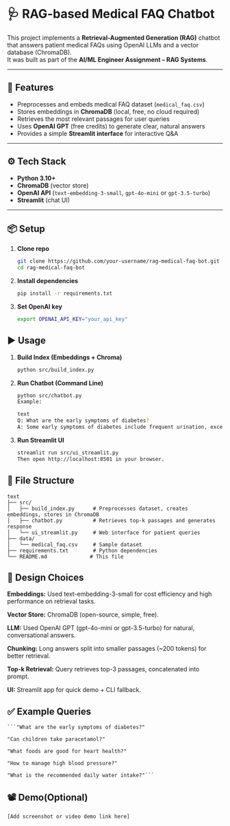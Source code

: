 # 🩺 RAG-based Medical FAQ Chatbot

This project implements a **Retrieval-Augmented Generation (RAG)** chatbot that answers patient medical FAQs using OpenAI LLMs and a vector database (ChromaDB).  
It was built as part of the **AI/ML Engineer Assignment – RAG Systems**.

---

## 🚀 Features
- Preprocesses and embeds medical FAQ dataset (`medical_faq.csv`)  
- Stores embeddings in **ChromaDB** (local, free, no cloud required)  
- Retrieves the most relevant passages for user queries  
- Uses **OpenAI GPT** (free credits) to generate clear, natural answers  
- Provides a simple **Streamlit interface** for interactive Q&A  

---

## ⚙️ Tech Stack
- **Python 3.10+**
- **ChromaDB** (vector store)
- **OpenAI API** (`text-embedding-3-small`, `gpt-4o-mini` or `gpt-3.5-turbo`)
- **Streamlit** (chat UI)

---

## 📦 Setup

1. **Clone repo**
   ```bash
   git clone https://github.com/your-username/rag-medical-faq-bot.git
   cd rag-medical-faq-bot

2. **Install dependencies**
     ```bash
     pip install -r requirements.txt
3. **Set OpenAI key**
    ```bash
    export OPENAI_API_KEY="your_api_key"

## ▶️ Usage

1. **Build Index (Embeddings + Chroma)**
    ```bash
    python src/build_index.py
2. **Run Chatbot (Command Line)**
    ```bash
    python src/chatbot.py
    Example:

    text
    Q: What are the early symptoms of diabetes?
    A: Some early symptoms of diabetes include frequent urination, excessive thirst, constant hunger, and fatigue...
3. **Run Streamlit UI**
    ```bash
    streamlit run src/ui_streamlit.py
    Then open http://localhost:8501 in your browser.

## 📂 File Structure
    text
    ├── src/
    │   ├── build_index.py      # Preprocesses dataset, creates embeddings, stores in ChromaDB
    │   ├── chatbot.py          # Retrieves top-k passages and generates response
    │   └── ui_streamlit.py     # Web interface for patient queries
    ├── data/
    │   └── medical_faq.csv     # Sample dataset
    ├── requirements.txt        # Python dependencies
    └── README.md              # This file

## 🧠 Design Choices

**Embeddings:**
    Used text-embedding-3-small for cost efficiency and high performance on retrieval tasks.

**Vector Store:**
    ChromaDB (open-source, simple, free).

**LLM:**
    Used OpenAI GPT (gpt-4o-mini or gpt-3.5-turbo) for natural, conversational answers.

**Chunking:**
    Long answers split into smaller passages (~200 tokens) for better retrieval.

**Top-k Retrieval:**
    Query retrieves top-3 passages, concatenated into prompt.

**UI:**
    Streamlit app for quick demo + CLI fallback.

## ✅ Example Queries
    ```"What are the early symptoms of diabetes?"

    "Can children take paracetamol?"

    "What foods are good for heart health?"

    "How to manage high blood pressure?"

    "What is the recommended daily water intake?"```


## 📽️ Demo(Optional)
    [Add screenshot or video demo link here]